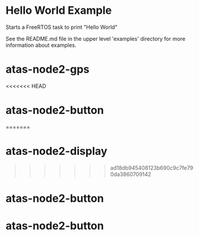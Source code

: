 # Hello World Example

Starts a FreeRTOS task to print "Hello World"

See the README.md file in the upper level 'examples' directory for more information about examples.
# atas-node2-gps
<<<<<<< HEAD
# atas-node2-button
=======
# atas-node2-display
>>>>>>> ad18db945408123b690c9c7fe790da3860709142
# atas-node2-button
# atas-node2-button
